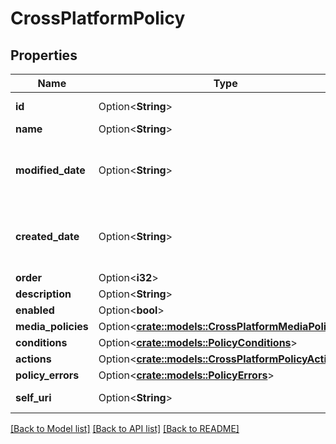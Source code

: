 # CrossPlatformPolicy

## Properties

Name | Type | Description | Notes
------------ | ------------- | ------------- | -------------
**id** | Option<**String**> | The globally unique identifier for the object. | [optional][readonly]
**name** | Option<**String**> |  | [optional]
**modified_date** | Option<**String**> | Date time is represented as an ISO-8601 string. For example: yyyy-MM-ddTHH:mm:ss[.mmm]Z | [optional]
**created_date** | Option<**String**> | Date time is represented as an ISO-8601 string. For example: yyyy-MM-ddTHH:mm:ss[.mmm]Z | [optional]
**order** | Option<**i32**> |  | [optional]
**description** | Option<**String**> |  | [optional]
**enabled** | Option<**bool**> |  | [optional]
**media_policies** | Option<[**crate::models::CrossPlatformMediaPolicies**](CrossPlatformMediaPolicies.md)> |  | [optional]
**conditions** | Option<[**crate::models::PolicyConditions**](PolicyConditions.md)> |  | [optional]
**actions** | Option<[**crate::models::CrossPlatformPolicyActions**](CrossPlatformPolicyActions.md)> |  | [optional]
**policy_errors** | Option<[**crate::models::PolicyErrors**](PolicyErrors.md)> |  | [optional]
**self_uri** | Option<**String**> | The URI for this object | [optional][readonly]

[[Back to Model list]](../README.md#documentation-for-models) [[Back to API list]](../README.md#documentation-for-api-endpoints) [[Back to README]](../README.md)


